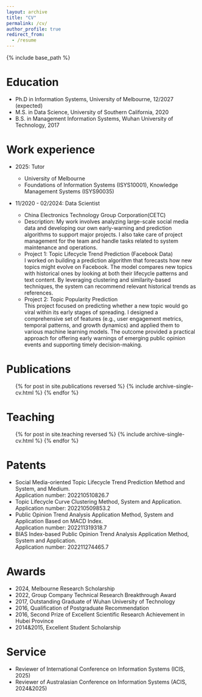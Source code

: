 ```yaml
---
layout: archive
title: "CV"
permalink: /cv/
author_profile: true
redirect_from:
  - /resume
---
```


{% include base_path %}

Education
======
* Ph.D in Information Systems, University of Melbourne, 12/2027 (expected)
* M.S. in Data Science, University of Southern California, 2020
* B.S. in Management Information Systems, Wuhan University of Technology, 2017

Work experience
======
* 2025: Tutor
  * University of Melbourne
  * Foundations of Information Systems (ISYS10001), Knowledge Management Systems (ISYS90035)

* 11/2020 - 02/2024: Data Scientist
  * China Electronics Technology Group Corporation(CETC)
  * Description: My work involves analyzing large-scale social media data and developing our own early-warning and prediction algorithms to support major         projects. I also take care of project management for the team and handle tasks related to system maintenance and operations.
  * Project 1: Topic Lifecycle Trend Prediction (Facebook Data)  
  I worked on building a prediction algorithm that forecasts how new topics might evolve on Facebook. The model compares new topics with historical ones by       looking at both their lifecycle patterns and text content. By leveraging clustering and similarity-based techniques, the system can recommend relevant          historical trends as references.
  * Project 2: Topic Popularity Prediction  
  This project focused on predicting whether a new topic would go viral within its early stages of spreading. I designed a comprehensive set of features (e.g.,   user engagement metrics, temporal patterns, and growth dynamics) and applied them to various machine learning models. The outcome provided a practical          approach for offering early warnings of emerging public opinion events and supporting timely decision-making.

Publications
======
  <ul>{% for post in site.publications reversed %}
    {% include archive-single-cv.html %}
  {% endfor %}</ul>
  
  
Teaching
======
  <ul>{% for post in site.teaching reversed %}
    {% include archive-single-cv.html %}
  {% endfor %}</ul>

Patents
======
* Social Media-oriented Topic Lifecycle Trend Prediction Method and System, and Medium.  
Application number: 202210510826.7
* Topic Lifecycle Curve Clustering Method, System and Application.  
Application number: 202210509853.2
* Public Opinion Trend Analysis Application Method, System and Application Based on MACD Index.  
Application number: 202211319318.7
* BIAS Index-based Public Opinion Trend Analysis Application Method, System and Application.  
Application number: 202211274465.7

Awards
======
* 2024, Melbourne Research Scholarship
* 2022, Group Company Technical Research Breakthrough Award
* 2017, Outstanding Graduate of Wuhan University of Technology
* 2016, Qualification of Postgraduate Recommendation
* 2016, Second Prize of Excellent Scientific Research Achievement in Hubei Province
* 2014&2015, Excellent Student Scholarship
  
Service 
======
* Reviewer of International Conference on Information Systems (ICIS, 2025)
* Reviewer of Australasian Conference on Information Systems (ACIS, 2024&2025)

